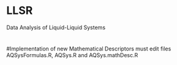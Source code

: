 # LLSR
Data Analysis of Liquid-Liquid Systems
#
#Implementation of new Mathematical Descriptors must edit files AQSysFormulas.R, AQSys.R and AQSys.mathDesc.R
